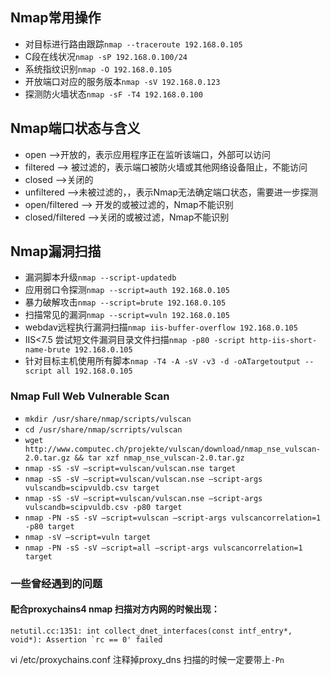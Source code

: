 ## Nmap常用操作
- 对目标进行路由跟踪`nmap --traceroute 192.168.0.105`
- C段在线状况`nmap -sP 192.168.0.100/24`
- 系统指纹识别`nmap -O 192.168.0.105`
- 开放端口对应的服务版本`nmap -sV 192.168.0.123`
- 探测防火墙状态`nmap -sF -T4 192.168.0.100`

## Nmap端口状态与含义
- open -->开放的，表示应用程序正在监听该端口，外部可以访问
- filtered --> 被过滤的，表示端口被防火墙或其他网络设备阻止，不能访问
- closed -->关闭的
- unfiltered -->未被过滤的，，表示Nmap无法确定端口状态，需要进一步探测
- open/filtered --> 开发的或被过滤的，Nmap不能识别
- closed/filtered -->关闭的或被过滤，Nmap不能识别

## Nmap漏洞扫描
- 漏洞脚本升级`nmap --script-updatedb`
- 应用弱口令探测`nmap --script=auth 192.168.0.105`
- 暴力破解攻击`nmap --script=brute 192.168.0.105`
- 扫描常见的漏洞`nmap --script=vuln 192.168.0.105`
- webdav远程执行漏洞扫描`nmap iis-buffer-overflow 192.168.0.105`
- IIS<7.5 尝试短文件漏洞目录文件扫描`nmap -p80 -script http-iis-short-name-brute 192.168.0.105`
- 针对目标主机使用所有脚本`nmap -T4 -A -sV -v3 -d -oATargetoutput --script all 192.168.0.105`

### Nmap Full Web Vulnerable Scan
- `mkdir /usr/share/nmap/scripts/vulscan`
- `cd /usr/share/nmap/scrripts/vulscan`
- `wget http://www.computec.ch/projekte/vulscan/download/nmap_nse_vulscan-2.0.tar.gz && tar xzf nmap_nse_vulscan-2.0.tar.gz`
- `nmap -sS -sV –script=vulscan/vulscan.nse target`
- `nmap -sS -sV –script=vulscan/vulscan.nse –script-args vulscandb=scipvuldb.csv target`
- `nmap -sS -sV –script=vulscan/vulscan.nse –script-args vulscandb=scipvuldb.csv -p80 target`
- `nmap -PN -sS -sV –script=vulscan –script-args vulscancorrelation=1 -p80 target`
- `nmap -sV –script=vuln target`
- `nmap -PN -sS -sV –script=all –script-args vulscancorrelation=1 target`

### 一些曾经遇到的问题
#### 配合proxychains4 nmap 扫描对方内网的时候出现：
```
netutil.cc:1351: int collect_dnet_interfaces(const intf_entry*, void*): Assertion `rc == 0' failed 
```
vi /etc/proxychains.conf 注释掉proxy_dns
扫描的时候一定要带上`-Pn`
